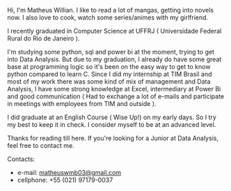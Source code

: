 Hi, I'm Matheus Willian. 
I like to read a lot of mangas, getting into novels now. I also love to cook, watch some series/animes with my girlfriend.

I recently graduated in Computer Science at UFFRJ ( Universidade Federal Rural do Rio de Janeiro ).

I'm studying some python, sql and power bi at the moment, trying to get into Data Analysis. But due to my graduation, I already do have some great base at programming logic so it's been on the easy way to get to know python compared to learn C. Since I did my internship at TIM Brasil and most of my work there was some kind of mix of management and Data Analysis, I have some strong knowledge at Excel, intermediary at Power Bi and good communication ( Had to exchange a lot of e-mails and participate in meetings with employees from TIM and outside ).

I did graduate at an English Course ( Wise Up!) on my early days. So I try my best to keep it in check. I consider myself to be at an advanced level.

Thanks for reading till here. If you're looking for a Junior at Data Analysis, feel free to contact me.

Contacts:
* e-mail: matheuswmb03@gmail.com
* cellphone: +55 (021) 97179-0037
